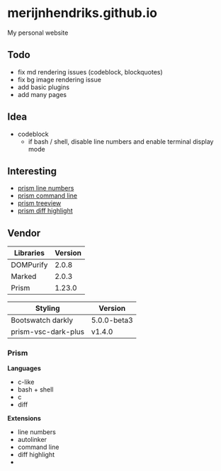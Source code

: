 # merijnhendriks.github.io

My personal website

## Todo

- fix md rendering issues (codeblock, blockquotes)
- fix bg image rendering issue
- add basic plugins
- add many pages

## Idea

- codeblock
  - if bash / shell, disable line numbers and enable terminal display mode

## Interesting

- [prism line numbers](https://prismjs.com/plugins/line-numbers/)
- [prism command line](https://prismjs.com/plugins/command-line/)
- [prism treeview](https://prismjs.com/plugins/treeview/)
- [prism diff highlight](https://prismjs.com/plugins/diff-highlight/)

## Vendor

**Libraries**      | **Version**
------------------ | -----------
DOMPurify          | 2.0.8
Marked             | 2.0.3
Prism              | 1.23.0

**Styling**         | **Version**
------------------- | -----------
Bootswatch darkly   | 5.0.0-beta3
prism-vsc-dark-plus | v1.4.0

### Prism

**Languages**

- c-like
- bash + shell
- c
- diff

**Extensions**

- line numbers
- autolinker
- command line
- diff highlight
- 